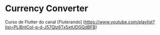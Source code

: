 # Currency Converter

Curso de Flutter do canal [Fluterando] (https://www.youtube.com/playlist?list=PLlBnICoI-g-d-J57QIz6Tx5xtUDGQdBFB)

